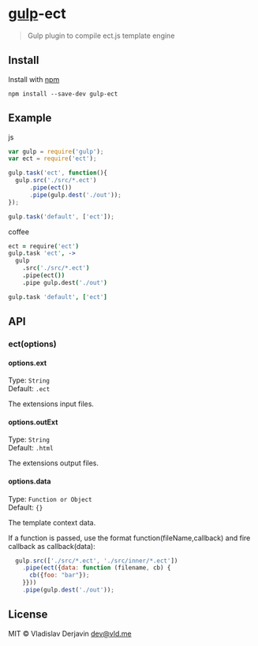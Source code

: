 # [gulp](https://github.com/wearefractal/gulp)-ect

> Gulp plugin to compile ect.js template engine

## Install

Install with [npm](https://npmjs.org/package/gulp-mocha)

```
npm install --save-dev gulp-ect
```


## Example

js
```js
var gulp = require('gulp');
var ect = require('ect');

gulp.task('ect', function(){
  gulp.src('./src/*.ect')
      .pipe(ect())
      .pipe(gulp.dest('./out'));
});

gulp.task('default', ['ect']);
```

coffee
```coffee
ect = require('ect')
gulp.task 'ect', ->
  gulp
    .src('./src/*.ect')
    .pipe(ect())
    .pipe gulp.dest('./out')

gulp.task 'default', ['ect']
```

## API

### ect(options)


#### options.ext

Type: `String`  
Default: `.ect`  

The extensions input files.


#### options.outExt

Type: `String`  
Default: `.html`  

The extensions output files.

#### options.data

Type: `Function or Object`  
Default: `{}`  

The template context data. 

If a function is passed, use the format function(fileName,callback) and fire callback as callback(data):

~~~js
  gulp.src(['./src/*.ect', './src/inner/*.ect'])
    .pipe(ect({data: function (filename, cb) {
      cb({foo: "bar"});
    }}))
    .pipe(gulp.dest('./out'));
~~~

## License

MIT © Vladislav Derjavin <dev@vld.me>
